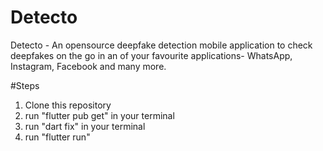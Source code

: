 # Detecto
Detecto - An opensource deepfake detection mobile application to check deepfakes on the go in an of your favourite applications- WhatsApp, Instagram, Facebook and many more.

#Steps
1. Clone this repository
2. run "flutter pub get" in your terminal
3. run "dart fix" in your terminal
4. run "flutter run"

